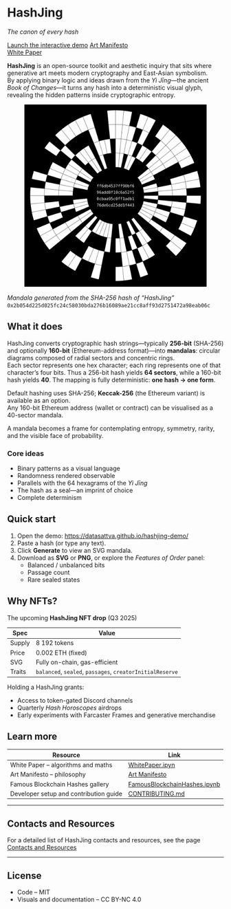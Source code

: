 # HashJing  
*The canon of every hash*

[Launch the interactive demo](https://datasattva.github.io/hashjing-demo/)
[Art Manifesto](./ArtManifesto.md)  
[White Paper](./WhitePaper.ipynb)

**HashJing** is an open-source toolkit and aesthetic inquiry that sits where generative art meets modern cryptography and East-Asian symbolism.  
By applying binary logic and ideas drawn from the *Yì Jīng*—the ancient *Book of Changes*—it turns any hash into a deterministic visual glyph, revealing the hidden patterns inside cryptographic entropy.

<figure markdown>
<img src="pic/hashjing_mandala.svg" alt="Mandala generated from the SHA-256 hash of the string “HashJing”" width="512"/>
</figure>

*Mandala generated from the SHA-256 hash of “HashJing”*  
`0x2b054d225d025fc24c58030bda276b16089ae21cc8aff93d2751472a98eab06c`

## What it does

HashJing converts cryptographic hash strings—typically **256-bit** (SHA-256) and optionally **160-bit** (Ethereum-address format)—into **mandalas**: circular diagrams composed of radial sectors and concentric rings.  
Each sector represents one hex character; each ring represents one of that character’s four bits. Thus a 256-bit hash yields **64 sectors**, while a 160-bit hash yields **40**. The mapping is fully deterministic: **one hash → one form**.

Default hashing uses SHA-256; **Keccak-256** (the Ethereum variant) is available as an option.  
Any 160-bit Ethereum address (wallet or contract) can be visualised as a 40-sector mandala.

A mandala becomes a frame for contemplating entropy, symmetry, rarity, and the visible face of probability.

### Core ideas

* Binary patterns as a visual language  
* Randomness rendered observable  
* Parallels with the 64 hexagrams of the *Yì Jīng*  
* The hash as a seal—an imprint of choice  
* Complete determinism  

## Quick start

1. Open the demo: <https://datasattva.github.io/hashjing-demo/>  
2. Paste a hash (or type any text).  
3. Click **Generate** to view an SVG mandala.  
4. Download as **SVG** or **PNG**, or explore the *Features of Order* panel:  
   * Balanced / unbalanced bits  
   * Passage count  
   * Rare sealed states  


## Why NFTs?

The upcoming **HashJing NFT drop** (Q3 2025)

| Spec    | Value |
|---------|-------|
| Supply  | 8 192 tokens |
| Price   | 0.002 ETH (fixed) |
| SVG     | Fully on-chain, gas-efficient |
| Traits  | `balanced`, `sealed`, `passages`, `creatorInitialReserve` |

Holding a HashJing grants:

* Access to token-gated Discord channels  
* Quarterly *Hash Horoscopes* airdrops  
* Early experiments with Farcaster Frames and generative merchandise  


## Learn more

| Resource | Link |
|----------|------|
| White Paper – algorithms and maths | [WhitePaper.ipyn](./WhitePaper.ipynb) |
| Art Manifesto – philosophy | [Art Manifesto](./ArtManifesto.md)  |
| Famous Blockchain Hashes gallery | [FamousBlockchainHashes.ipynb](./FamousBlockchainHashes.ipynb) |
| Developer setup and contribution guide | [CONTRIBUTING.md](./CONTRIBUTING.md) |


---

## Contacts and Resources

For a detailed list of HashJing contacts and resources, see the page [Contacts and Resources](https://datasattva.github.io/hashjing-res/)

---

## License

* Code – MIT  
* Visuals and documentation – CC BY-NC 4.0
